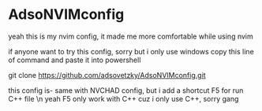 # AdsoNVIMconfig
yeah this is my nvim config, it made me more comfortable while using nvim

if anyone want to try this config, sorry but i only use windows
copy this line of command and paste it into powershell

git clone https://github.com/adsovetzky/AdsoNVIMconfig.git

this config is- same with NVCHAD config, but i add a shortcut F5 for run C++ file \n
yeah F5 only work with C++ cuz i only use C++, sorry gang
